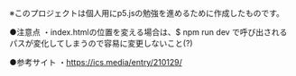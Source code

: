 ※このプロジェクトは個人用にp5.jsの勉強を進めるために作成したものです。

●注意点
・index.htmlの位置を変える場合は、$ npm run dev で呼び出されるパスが変化してしまうので容易に変更しないこと(?)

●参考サイト
・https://ics.media/entry/210129/